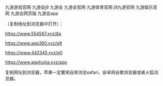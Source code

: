 九游游戏官网
九游会j9
九游会
九游会官网
九游体育官网
j9九游官网
九游娱乐官网
九游会网页版
九游会app

（复制地址到浏览器中打开）：

https://www.554567.xyz/8a

https://www.app360.xyz/q9

https://www.442345.xyz/e0

https://www.apphuijia.xyz/app

复制网址到浏览器，苹果一定要用自带浏览safari，安卓用谷歌浏览器或者火狐浏览器。
